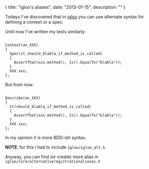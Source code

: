 {
  title: "igloo's aliases",
  date:  "2013-01-15",
  description: ""
}

Todays I've discovered that in [igloo](http://igloo-testing.org/) you can use
alternate syntax for defining a context or a spec:

Until now I've written my tests similarly:

```

Context(an_XXX)
{
  Spec(it_should_blabla_if_method_is_called)
  {
    AssertThat(xxx.method(), Is().EqualTo("blabla"));
  }
  XXX xxx;
};
```

But from now:


```

Describe(an_XXX)
{
  It(should_blabla_if_method_is_called)
  {
    AssertThat(xxx.method(), Is().EqualTo("blabla"));
  }
  XXX xxx;
};
```

In my opinion it is more BDD-ish syntax.

**NOTE**: for this I had to include ```igloo/igloo_alt.h```

Anyway, you can find (or create) more alias in ```igloo/core/alternativeregistrationaliases.h```
